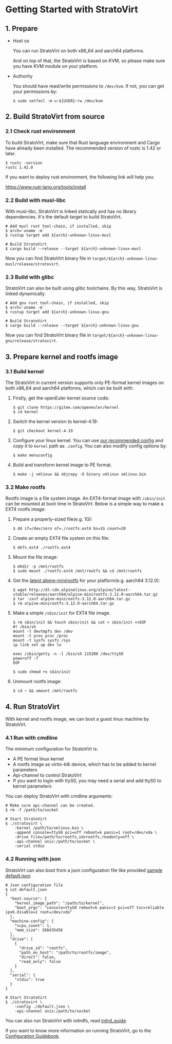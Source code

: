 # Getting Started with StratoVirt

## 1. Prepare

* Host os

   You can run StratoVirt on both x86_64 and aarch64 platforms.

   And on top of that, the StratoVirt is based on KVM, so please make sure you have KVM module on your platform.

* Authority

    You should have read/write permissions to `/dev/kvm`. If not, you can get your permissions by:

    ```shell
    $ sudo setfacl -m u:${USER}:rw /dev/kvm
    ```
## 2. Build StratoVirt from source

### 2.1 Check rust environment

To build StratoVirt, make sure that Rust language environment and Cargo have already been installed.
 The recommended version of rustc is 1.42 or later.

```shell
$ rustc -version
rustc 1.42.0
```

If you want to deploy rust environment, the following link will help you:

<https://www.rust-lang.org/tools/install>

### 2.2 Build with musl-libc

With musl-libc, StratoVirt is linked statically and has no library dependencies. It's the
 default target to build StratoVirt.

```shell
# Add musl rust tool-chain, if installed, skip
$ arch=`uname -m`
$ rustup target add ${arch}-unknown-linux-musl

# Build StratoVirt
$ cargo build --release --target ${arch}-unknown-linux-musl
```

Now you can find StratoVirt binary file in `target/${arch}-unknown-linux-musl/release/stratovirt`.

### 2.3 Build with glibc

StratoVirt can also be built using glibc toolchains. By this way, StratoVirt is linked dynamically.

```shell
# Add gnu rust tool-chain, if installed, skip
$ arch=`uname -m`
$ rustup target add ${arch}-unknown-linux-gnu

# Build StratoVirt
$ cargo build --release --target ${arch}-unknown-linux-gnu
```

Now you can find StratoVirt binary file in `target/${arch}-unknown-linux-gnu/release/stratovirt`.

## 3. Prepare kernel and rootfs image

### 3.1 Build kernel

The StratoVirt in current version supports only PE-format kernel images on both x86_64 and aarch64
platforms, which can be built with:

1. Firstly, get the openEuler kernel source code:

   ```shell
   $ git clone https://gitee.com/openeuler/kernel
   $ cd kernel
   ```

2. Switch the kernel version to kernel-4.19:

   ```shell
   $ git checkout kernel-4.19
   ```

3. Configure your linux kernel. You can use [our recommended config](./kernel_config) and
copy it to `kernel` path as `.config`. You can also modify config options by:

   ```shell
   $ make menuconfig
   ```

4. Build and transform kernel image to PE format.

   ```shell
   $ make -j vmlinux && objcopy -O binary vmlinux vmlinux.bin
   ```

### 3.2 Make rootfs

Rootfs image is a file system image.  An EXT4-format image with `/sbin/init` can be mounted at
 boot time in StratoVirt. Below is a simple way to make a EXT4 rootfs image:

1. Prepare a properly-sized file(e.g. 1G):

   ```shell
   $ dd if=/dev/zero of=./rootfs.ext4 bs=1G count=20
   ```

2. Create an empty EXT4 file system on this file:

   ```shell
   $ mkfs.ext4 ./rootfs.ext4
   ```

3. Mount the file image:

   ```shell
   $ mkdir -p /mnt/rootfs
   $ sudo mount ./rootfs.ext4 /mnt/rootfs && cd /mnt/rootfs
   ```

4. Get the [latest alpine-minirootfs](http://dl-cdn.alpinelinux.org/alpine) for your platform(e.g.
 aarch64 3.12.0):

   ```shell
   $ wget http://dl-cdn.alpinelinux.org/alpine/latest-stable/releases/aarch64/alpine-minirootfs-3.12.0-aarch64.tar.gz
   $ tar -zxvf alpine-minirootfs-3.12.0-aarch64.tar.gz
   $ rm alpine-minirootfs-3.12.0-aarch64.tar.gz
   ```

5. Make a simple `/sbin/init` for EXT4 file image.

   ```shell
   $ rm sbin/init && touch sbin/init && cat > sbin/init <<EOF
   #! /bin/sh
   mount -t devtmpfs dev /dev
   mount -t proc proc /proc
   mount -t sysfs sysfs /sys
   ip link set up dev lo

   exec /sbin/getty -n -l /bin/sh 115200 /dev/ttyS0
   poweroff -f
   EOF

   $ sudo chmod +x sbin/init
   ```

6.  Unmount rootfs image:

    ```shell
    $ cd ~ && umount /mnt/rootfs
    ```

## 4. Run StratoVirt

With kernel and rootfs image, we can boot a guest linux machine by StratoVirt.

### 4.1 Run with cmdline

The minimum configuration for StratoVirt is:

* A PE format linux kernel
* A rootfs image as virtio-blk device, which has to be added to kernel parameters
* Api-channel to control StratoVirt
* If you want to login with ttyS0, you may need a serial and add ttyS0 to kernel parameters

You can deploy StratoVirt with cmdline arguments:

```shell
# Make sure api-channel can be created.
$ rm -f /path/to/socket

# Start StratoVirt
$ ./stratovirt \
    -kernel /path/to/vmlinux.bin \
    -append console=ttyS0 pci=off reboot=k panic=1 root=/dev/vda \
    -drive file=/path/to/rootfs,id=rootfs,readonly=off \
    -api-channel unix:/path/to/socket \
    -serial stdio
```

### 4.2 Running with json

StratoVirt can also boot from a json configuration file like provided [sample default.json](./default.json).

```shell
# Json configuration file
$ cat default.json
{
  "boot-source": {
    "kernel_image_path": "/path/to/kernel",
    "boot_args": "console=ttyS0 reboot=k panic=1 pci=off tsc=reliable ipv6.disable=1 root=/dev/vda"
  },
  "machine-config": {
    "vcpu_count": 1,
    "mem_size": 268435456
  },
  "drive": [
    {
      "drive_id": "rootfs",
      "path_on_host": "/path/to/rootfs/image",
      "direct": false,
      "read_only": false
    }
  ],
  "serial": {
    "stdio": true
  }
}

# Start StratoVirt
$ ./stratovirt \
    -config ./default.json \
    -api-channel unix:/path/to/socket
```

You can also run StratoVirt with initrdfs, read [initrd_guide](./mk_initrd.md).

If you want to know more information on running StratoVirt, go to the [Configuration Guidebook](./config_guidebook.md).
